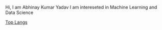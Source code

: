 Hi, I am Abhinay Kumar Yadav
I am intereseted in Machine Learning and Data Science

[Top Langs](https://github-readme-stats.vercel.app/api/top-langs/?username=abhinay-09&hide_progress=true)
